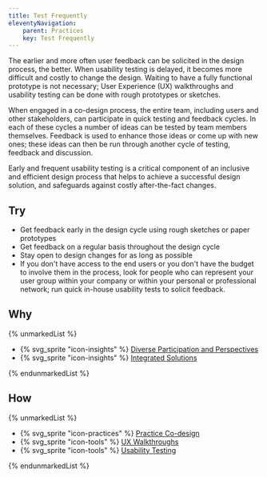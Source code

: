 ```yaml
---
title: Test Frequently
eleventyNavigation:
    parent: Practices
    key: Test Frequently
---
```


The earlier and more often user feedback can be solicited in the design process, the better. When usability testing is
delayed, it becomes more difficult and costly to change the design. Waiting to have a fully functional prototype is not
necessary; User Experience (UX) walkthroughs and usability testing can be done with rough prototypes or sketches.

When engaged in a co-design process, the entire team, including users and other stakeholders, can participate in quick
testing and feedback cycles. In each of these cycles a number of ideas can be tested by team members themselves.
Feedback is used to enhance those ideas or come up with new ones; these ideas can then be run through another cycle of
testing, feedback and discussion.

Early and frequent usability testing is a critical component of an inclusive and efficient design process that helps to
achieve a successful design solution, and safeguards against costly after-the-fact changes.

## Try

* Get feedback early in the design cycle using rough sketches or paper prototypes
* Get feedback on a regular basis throughout the design cycle
* Stay open to design changes for as long as possible
* If you don't have access to the end users or you don't have the budget to involve them in the process, look for people
  who can represent your user group within your company or within your personal or professional network; run quick
  in-house usability tests to solicit feedback.

## Why

{% unmarkedList %}

* {% svg_sprite "icon-insights" %} [Diverse Participation and Perspectives](../../insights/diverse-participation-and-perspectives/)
* {% svg_sprite "icon-insights" %} [Integrated Solutions](../../insights/integrated-solutions/)

{% endunmarkedList %}

## How

{% unmarkedList %}

* {% svg_sprite "icon-practices" %} [Practice Co-design](../../practices/practice-co-design/)
* {% svg_sprite "icon-tools" %} [UX Walkthroughs](../../tools/ux-walkthroughs/)
* {% svg_sprite "icon-tools" %} [Usability Testing](../../tools/usability-testing/)

{% endunmarkedList %}
